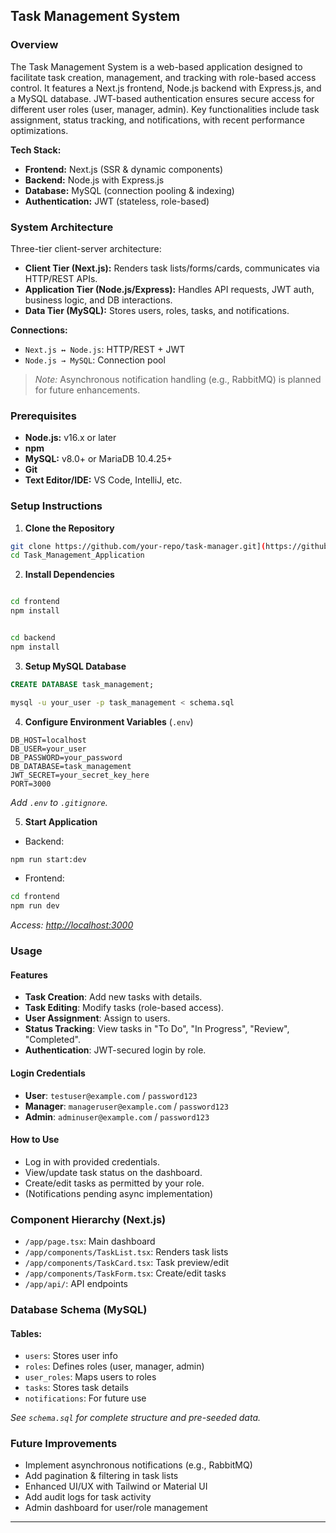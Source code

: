 ## Task Management System

### Overview

The Task Management System is a web-based application designed to facilitate task creation, management, and tracking with role-based access control. It features a Next.js frontend, Node.js backend with Express.js, and a MySQL database. JWT-based authentication ensures secure access for different user roles (user, manager, admin). Key functionalities include task assignment, status tracking, and notifications, with recent performance optimizations.

**Tech Stack:**

* **Frontend:** Next.js (SSR & dynamic components)
* **Backend:** Node.js with Express.js
* **Database:** MySQL (connection pooling & indexing)
* **Authentication:** JWT (stateless, role-based)

### System Architecture

Three-tier client-server architecture:

* **Client Tier (Next.js):** Renders task lists/forms/cards, communicates via HTTP/REST APIs.
* **Application Tier (Node.js/Express):** Handles API requests, JWT auth, business logic, and DB interactions.
* **Data Tier (MySQL):** Stores users, roles, tasks, and notifications.

**Connections:**

* `Next.js ↔ Node.js`: HTTP/REST + JWT
* `Node.js → MySQL`: Connection pool

> *Note:* Asynchronous notification handling (e.g., RabbitMQ) is planned for future enhancements.

### Prerequisites

* **Node.js:** v16.x or later
* **npm**
* **MySQL:** v8.0+ or MariaDB 10.4.25+
* **Git**
* **Text Editor/IDE:** VS Code, IntelliJ, etc.

### Setup Instructions

1. **Clone the Repository**

```bash
git clone https://github.com/your-repo/task-manager.git](https://github.com/NigeeHettige/Task_Management_Application.git
cd Task_Management_Application
```

2. **Install Dependencies**

```bash

cd frontend
npm install
```
```bash

cd backend
npm install
```

3. **Setup MySQL Database**

```sql
CREATE DATABASE task_management;
```

```bash
mysql -u your_user -p task_management < schema.sql
```

4. **Configure Environment Variables** (`.env`)

```env
DB_HOST=localhost
DB_USER=your_user
DB_PASSWORD=your_password
DB_DATABASE=task_management
JWT_SECRET=your_secret_key_here
PORT=3000
```

*Add `.env` to `.gitignore`.*

5. **Start Application**

* Backend:

```bash
npm run start:dev
```

* Frontend:

```bash
cd frontend
npm run dev
```

*Access: [http://localhost:3000](http://localhost:3000)*

### Usage

#### Features

* **Task Creation**: Add new tasks with details.
* **Task Editing**: Modify tasks (role-based access).
* **User Assignment**: Assign to users.
* **Status Tracking**: View tasks in "To Do", "In Progress", "Review", "Completed".
* **Authentication**: JWT-secured login by role.

#### Login Credentials

* **User**: `testuser@example.com` / `password123`
* **Manager**: `manageruser@example.com` / `password123`
* **Admin**: `adminuser@example.com` / `password123`

#### How to Use

* Log in with provided credentials.
* View/update task status on the dashboard.
* Create/edit tasks as permitted by your role.
* (Notifications pending async implementation)

### Component Hierarchy (Next.js)

* `/app/page.tsx`: Main dashboard
* `/app/components/TaskList.tsx`: Renders task lists
* `/app/components/TaskCard.tsx`: Task preview/edit
* `/app/components/TaskForm.tsx`: Create/edit tasks
* `/app/api/`: API endpoints

### Database Schema (MySQL)

#### Tables:

* `users`: Stores user info
* `roles`: Defines roles (user, manager, admin)
* `user_roles`: Maps users to roles
* `tasks`: Stores task details
* `notifications`: For future use

*See `schema.sql` for complete structure and pre-seeded data.*

### Future Improvements

* Implement asynchronous notifications (e.g., RabbitMQ)
* Add pagination & filtering in task lists
* Enhanced UI/UX with Tailwind or Material UI
* Add audit logs for task activity
* Admin dashboard for user/role management

---


